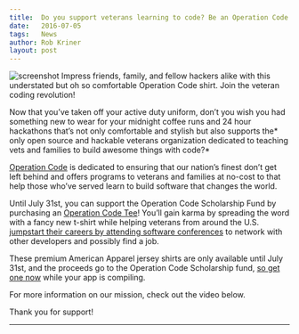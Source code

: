```yaml
---
title:  Do you support veterans learning to code? Be an Operation Code hero!
date:   2016-07-05
tags:   News
author: Rob Kriner
layout: post
---
```

![screenshot](https://cdn-images-1.medium.com/max/800/1*GRKMBhysFPdgEfEkk6vyVg.jpeg) 
Impress friends, family, and fellow hackers alike with this understated but oh so comfortable Operation Code shirt. Join the veteran coding revolution!

Now that you’ve taken off your active duty uniform, don’t you wish you had something new to wear for your midnight coffee runs and 24 hour hackathons that’s not only comfortable and stylish but also supports the* only open source and hackable veterans organization dedicated to teaching vets and families to build awesome things with code?*

[Operation Code](https://operationcode.org/) is dedicated to ensuring that our nation’s finest don’t get left behind and offers programs to veterans and families at no-cost to that help those who’ve served learn to build software that changes the world.

Until July 31st, you can support the Operation Code Scholarship Fund by purchasing an [Operation Code Tee](https://www.booster.com/operationcode)! You’ll gain karma by spreading the word with a fancy new t-shirt while helping veterans from around the U.S. [jumpstart their careers by attending software conferences](https://medium.com/@JonDeng/applying-open-source-lessons-to-getting-veterans-to-code-dcbe4f7cd065#.dl1yhmj4i) to network with other developers and possibly find a job.

These premium American Apparel jersey shirts are only available until July 31st, and the proceeds go to the Operation Code Scholarship fund, [so get one now](https://www.booster.com/operationcode) while your app is compiling.

For more information on our mission, check out the video below.

Thank you for support!

*****
